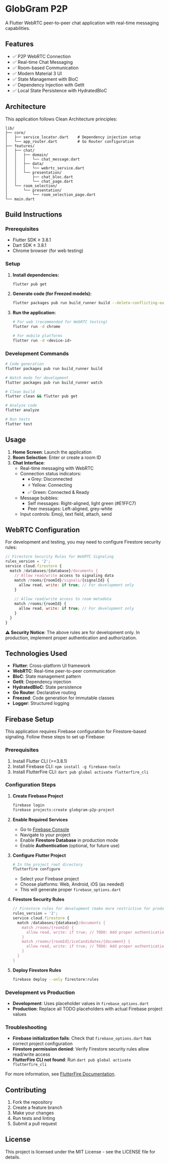# GlobGram P2P

A Flutter WebRTC peer-to-peer chat application with real-time messaging capabilities.

## Features

- ✅ P2P WebRTC Connection
- ✅ Real-time Chat Messaging
- ✅ Room-based Communication
- ✅ Modern Material 3 UI
- ✅ State Management with BloC
- ✅ Dependency Injection with GetIt
- ✅ Local State Persistence with HydratedBloC

## Architecture

This application follows Clean Architecture principles:

```
lib/
├── core/
│   ├── service_locator.dart    # Dependency injection setup
│   └── app_router.dart         # Go Router configuration
├── features/
│   ├── chat/
│   │   ├── domain/
│   │   │   └── chat_message.dart
│   │   ├── data/
│   │   │   └── webrtc_service.dart
│   │   └── presentation/
│   │       ├── chat_bloc.dart
│   │       └── chat_page.dart
│   └── room_selection/
│       └── presentation/
│           └── room_selection_page.dart
└── main.dart
```

## Build Instructions

### Prerequisites

- Flutter SDK ≥ 3.8.1
- Dart SDK ≥ 3.8.1
- Chrome browser (for web testing)

### Setup

1. **Install dependencies:**
   ```bash
   flutter pub get
   ```

2. **Generate code (for Freezed models):**
   ```bash
   flutter packages pub run build_runner build --delete-conflicting-outputs
   ```

3. **Run the application:**
   ```bash
   # For web (recommended for WebRTC testing)
   flutter run -d chrome
   
   # For mobile platforms
   flutter run -d <device-id>
   ```

### Development Commands

```bash
# Code generation
flutter packages pub run build_runner build

# Watch mode for development
flutter packages pub run build_runner watch

# Clean build
flutter clean && flutter pub get

# Analyze code
flutter analyze

# Run tests
flutter test
```

## Usage

1. **Home Screen**: Launch the application
2. **Room Selection**: Enter or create a room ID
3. **Chat Interface**: 
   - Real-time messaging with WebRTC
   - Connection status indicators:
     - ⏸ Grey: Disconnected
     - ⚡ Yellow: Connecting
     - ✅ Green: Connected & Ready
   - Message bubbles:
     - Self messages: Right-aligned, light green (#E1FFC7)
     - Peer messages: Left-aligned, grey-white
   - Input controls: Emoji, text field, attach, send

## WebRTC Configuration

For development and testing, you may need to configure Firestore security rules:

```javascript
// Firestore Security Rules for WebRTC Signaling
rules_version = '2';
service cloud.firestore {
  match /databases/{database}/documents {
    // Allow read/write access to signaling data
    match /rooms/{roomId}/signals/{signalId} {
      allow read, write: if true; // For development only
    }
    
    // Allow read/write access to room metadata
    match /rooms/{roomId} {
      allow read, write: if true; // For development only
    }
  }
}
```

**⚠️ Security Notice**: The above rules are for development only. In production, implement proper authentication and authorization.

## Technologies Used

- **Flutter**: Cross-platform UI framework
- **WebRTC**: Real-time peer-to-peer communication
- **BloC**: State management pattern
- **GetIt**: Dependency injection
- **HydratedBloC**: State persistence
- **Go Router**: Declarative routing
- **Freezed**: Code generation for immutable classes
- **Logger**: Structured logging

## Firebase Setup

This application requires Firebase configuration for Firestore-based signaling. Follow these steps to set up Firebase:

### Prerequisites
1. Install Flutter CLI (>=3.8.1)
2. Install Firebase CLI: `npm install -g firebase-tools`
3. Install FlutterFire CLI: `dart pub global activate flutterfire_cli`

### Configuration Steps

1. **Create Firebase Project**
   ```bash
   firebase login
   firebase projects:create globgram-p2p-project
   ```

2. **Enable Required Services**
   - Go to [Firebase Console](https://console.firebase.google.com)
   - Navigate to your project
   - Enable **Firestore Database** in production mode
   - Enable **Authentication** (optional, for future use)

3. **Configure Flutter Project**
   ```bash
   # In the project root directory
   flutterfire configure
   ```
   - Select your Firebase project
   - Choose platforms: Web, Android, iOS (as needed)
   - This will generate proper `firebase_options.dart`

4. **Firestore Security Rules**
   ```javascript
   // Firestore rules for development (make more restrictive for production)
   rules_version = '2';
   service cloud.firestore {
     match /databases/{database}/documents {
       match /rooms/{roomId} {
         allow read, write: if true; // TODO: Add proper authentication
       }
       match /rooms/{roomId}/iceCandidates/{document} {
         allow read, write: if true; // TODO: Add proper authentication  
       }
     }
   }
   ```

5. **Deploy Firestore Rules**
   ```bash
   firebase deploy --only firestore:rules
   ```

### Development vs Production

- **Development**: Uses placeholder values in `firebase_options.dart`
- **Production**: Replace all TODO placeholders with actual Firebase project values

### Troubleshooting

- **Firebase initialization fails**: Check that `firebase_options.dart` has correct project configuration
- **Firestore permission denied**: Verify Firestore security rules allow read/write access
- **FlutterFire CLI not found**: Run `dart pub global activate flutterfire_cli`

For more information, see [FlutterFire Documentation](https://firebase.flutter.dev/docs/overview/).

## Contributing

1. Fork the repository
2. Create a feature branch
3. Make your changes
4. Run tests and linting
5. Submit a pull request

## License

This project is licensed under the MIT License - see the LICENSE file for details.
